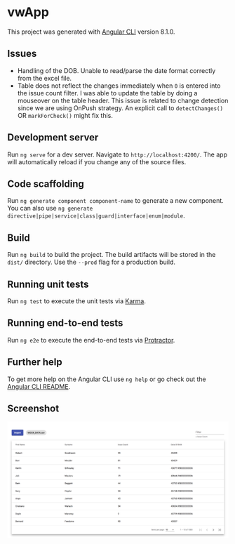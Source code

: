 # vwApp

This project was generated with [Angular CLI](https://github.com/angular/angular-cli) version 8.1.0.

## Issues

- Handling of the DOB. Unable to read/parse the date format correctly from the excel file.
- Table does not reflect the changes immediately when `0` is entered into the issue count filter. I was able to update the table by doing a mouseover on the table header. This issue is related to change detection since we are using OnPush strategy. An explicit call to `detectChanges()` OR `markForCheck()` might fix this.

## Development server

Run `ng serve` for a dev server. Navigate to `http://localhost:4200/`. The app will automatically reload if you change any of the source files.

## Code scaffolding

Run `ng generate component component-name` to generate a new component. You can also use `ng generate directive|pipe|service|class|guard|interface|enum|module`.

## Build

Run `ng build` to build the project. The build artifacts will be stored in the `dist/` directory. Use the `--prod` flag for a production build.

## Running unit tests

Run `ng test` to execute the unit tests via [Karma](https://karma-runner.github.io).

## Running end-to-end tests

Run `ng e2e` to execute the end-to-end tests via [Protractor](http://www.protractortest.org/).

## Further help

To get more help on the Angular CLI use `ng help` or go check out the [Angular CLI README](https://github.com/angular/angular-cli/blob/master/README.md).

## Screenshot

![Overview of the application](screenshot.png)
